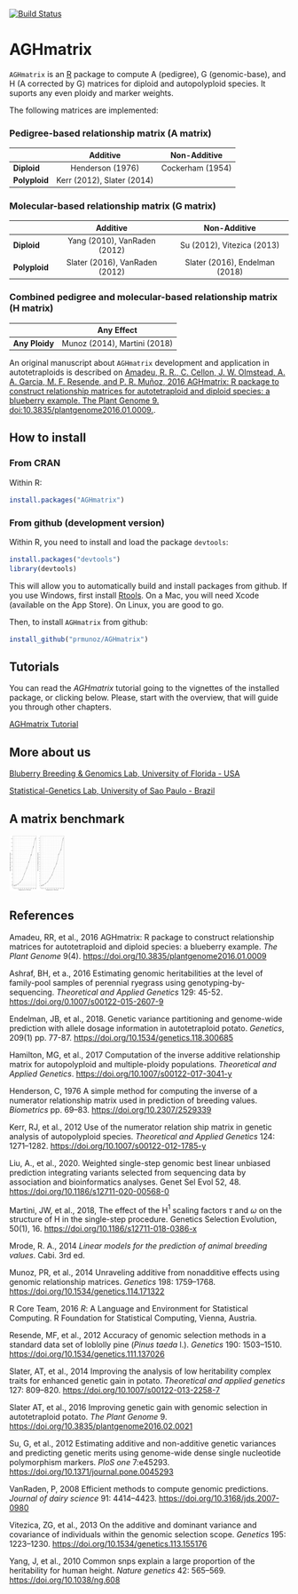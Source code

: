 [![Build Status](https://travis-ci.org/rramadeu/AGHmatrix.svg?branch=master)](https://travis-ci.org/rramadeu/AGHmatrix)

# AGHmatrix

`AGHmatrix` is an [R](http://www.r-project.org) package to compute A (pedigree), G (genomic-base), and H (A corrected by G) matrices for diploid and autopolyploid species. It suports any even ploidy and marker weights.

The following matrices are implemented:
### Pedigree-based relationship matrix (A matrix)

<center> 

|               | Additive                  |Non-Additive                |
|---------------|:-------------------------:|:--------------------------:|
| **Diploid**   | Henderson (1976)          |Cockerham (1954)            |
| **Polyploid** | Kerr (2012), Slater (2014)|                            |
</center>

### Molecular-based relationship matrix (G matrix) 

<center> 
  
|               | Additive                       | Non-Additive                   |
|---------------|:------------------------------:|:------------------------------:|
| **Diploid**   | Yang (2010), VanRaden (2012)   | Su (2012), Vitezica (2013)     |
| **Polyploid** | Slater (2016), VanRaden (2012) | Slater (2016), Endelman (2018) |
</center>

### Combined pedigree and molecular-based relationship matrix (H matrix)

<center> 
  
|               | Any Effect  |
|---------------|:------------------------------:|
| **Any Ploidy**   | Munoz (2014), Martini (2018)   |
</center>


An original manuscript about `AGHmatrix` development and application in autotetraploids is described on [Amadeu, R. R., C. Cellon, J. W. Olmstead, A. A. Garcia, M. F. Resende, and P. R. Muñoz, 2016 AGHmatrix: R package to construct relationship matrices for autotetraploid and diploid species: a blueberry example. The Plant Genome 9. doi:10.3835/plantgenome2016.01.0009.](https://doi.org/10.3835/plantgenome2016.01.0009).

## How to install

### From CRAN

Within R:

```R
install.packages("AGHmatrix")
```

### From github (development version)

Within R, you need to install and load the package `devtools`:

```R
install.packages("devtools")
library(devtools)
```

This will allow you to automatically build and install packages from
github. If you use Windows, first install
[Rtools](https://cran.r-project.org/bin/windows/Rtools/). On a Mac,
you will need Xcode (available on the App Store). On Linux, you are
good to go.


Then, to install `AGHmatrix` from github:

```R
install_github("prmunoz/AGHmatrix")
```

## Tutorials

You can read the _AGHmatrix_ tutorial going to the vignettes of the
installed package, or clicking below. Please, start with the overview,
that will guide you through other chapters.

[AGHmatrix Tutorial](https://github.com/rramadeu/AGHmatrix/raw/master/inst/docs/Tutorial_AGHmatrix.pdf)

## More about us
[Bluberry Breeding & Genomics Lab, University of Florida - USA](http://www.blueberrybreeding.com)

[Statistical-Genetics Lab, University of Sao Paulo - Brazil](http://statgen.esalq.usp.br/)

## A matrix benchmark

<img src="https://github.com/rramadeu/Tutorials_File/raw/master/Amatrix_benchmark.png" width="100">

## References
Amadeu, RR, et al., 2016 AGHmatrix: R package to construct relationship matrices for autotetraploid and diploid species: a blueberry example. *The Plant Genome* 9(4). https://doi.org/10.3835/plantgenome2016.01.0009

Ashraf, BH, et a., 2016 Estimating genomic heritabilities at the level of family-pool samples of perennial ryegrass using genotyping-by-sequencing. *Theoretical and Applied Genetics* 129: 45-52. https://doi.org/0.1007/s00122-015-2607-9

Endelman, JB, et al., 2018. Genetic variance partitioning and genome-wide prediction with allele dosage information in autotetraploid potato. *Genetics*, 209(1) pp. 77-87. https://doi.org/10.1534/genetics.118.300685

Hamilton, MG, et al., 2017 Computation of the inverse additive relationship matrix for autopolyploid and multiple-ploidy populations. *Theoretical and Applied Genetics*. https://doi.org/10.1007/s00122-017-3041-y

Henderson, C, 1976 A simple method for computing the inverse of a numerator relationship matrix used in prediction of breeding values. *Biometrics* pp. 69–83. https://doi.org/10.2307/2529339

Kerr, RJ, et al., 2012 Use of the numerator relation ship matrix in genetic analysis of autopolyploid species. *Theoretical and Applied Genetics* 124: 1271–1282. https://doi.org/10.1007/s00122-012-1785-y

Liu, A., et al., 2020. Weighted single-step genomic best linear unbiased prediction integrating variants selected from sequencing data by association and bioinformatics analyses. Genet Sel Evol 52, 48. https://doi.org/10.1186/s12711-020-00568-0

Martini, JW, et al., 2018, The effect of the H$^{1}$ scaling factors $\tau$ and $\omega$ on the structure of H in the single-step procedure. Genetics Selection Evolution, 50(1), 16. https://doi.org/10.1186/s12711-018-0386-x

Mrode, R. A., 2014 *Linear models for the prediction of animal breeding values*. Cabi. 3rd ed.

Munoz, PR, et al., 2014 Unraveling additive from nonadditive effects using genomic relationship matrices. *Genetics* 198: 1759–1768. https://doi.org/10.1534/genetics.114.171322

R Core Team, 2016 *R*: A Language and Environment for Statistical Computing. R Foundation for Statistical Computing, Vienna, Austria.

Resende, MF, et al., 2012 Accuracy of genomic selection methods in a standard data set of loblolly pine (*Pinus taeda* l.). *Genetics* 190: 1503–1510. https://doi.org/10.1534/genetics.111.137026

Slater, AT, et al., 2014 Improving the analysis of low heritability complex traits for enhanced genetic gain in potato. *Theoretical and applied genetics* 127: 809–820. https://doi.org/10.1007/s00122-013-2258-7

Slater AT, et al., 2016 Improving genetic gain with genomic selection in autotetraploid potato. *The Plant Genome* 9.  https://doi.org/10.3835/plantgenome2016.02.0021 

Su, G, et al., 2012 Estimating additive and non-additive genetic variances and predicting genetic merits using genome-wide dense single nucleotide polymorphism markers. *PloS one* 7:e45293. https://doi.org/10.1371/journal.pone.0045293

VanRaden, P, 2008 Efficient methods to compute genomic predictions. *Journal of dairy science* 91: 4414–4423. https://doi.org/10.3168/jds.2007-0980

Vitezica, ZG, et al., 2013 On the additive and dominant variance and covariance of individuals within the genomic selection scope. *Genetics* 195: 1223–1230. https://doi.org/10.1534/genetics.113.155176

Yang, J, et al., 2010 Common snps explain a large proportion of the heritability for human height. *Nature genetics* 42: 565–569. https://doi.org/10.1038/ng.608
